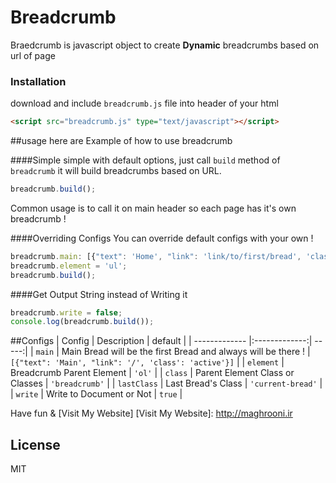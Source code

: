 # Breadcrumb

Braedcrumb is javascript object to create **Dynamic** breadcrumbs based on url of page

### Installation
download and include `breadcrumb.js` file into header of your html

```html
<script src="breadcrumb.js" type="text/javascript"></script>
```
##usage
here are Example of how to use breadcrumb

####Simple
simple with default options, just call `build` method of `breadcrumb` it will build breadcrumbs based on URL.<br>
```javascript
breadcrumb.build();
```
Common usage is to call it on main header so each page has it's own breadcrumb !

####Overriding Configs
You can override default configs with your own !
```javascript
breadcrumb.main: [{"text": 'Home', "link": 'link/to/first/bread', 'class': 'fristClass'}];
breadcrumb.element = 'ul';
breadcrumb.build();
```
####Get Output String instead of Writing it
```javascript
breadcrumb.write = false;
console.log(breadcrumb.build());
```
##Configs
| Config      | Description           | default |
| ------------- |:-------------:| -----:|
| `main`      | Main Bread will be the first Bread and always will be there ! | `[{"text": 'Main', "link": '/', 'class': 'active'}]`   |
| `element`   | Breadcrumb Parent Element     |   `'ol'` |
| `class`     | Parent Element Class or Classes      |   `'breadcrumb'` |
| `lastClass` | Last Bread's Class       |   `'current-bread'` |
| `write` | Write to Document or Not       |   `true` |

Have fun & [Visit My Website]
[Visit My Website]: http://maghrooni.ir

License
----
MIT
